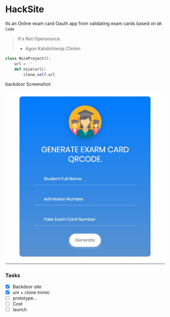 # HackSite

Its an Online exam card Oauth app from validating exam cards based on ``QR Code``


> It's Not Opensource.
> - Agoo Kahdichienja Clinton



```python
class NiceProject():
    url = ''
    def nice(url):
        clone.self.url
```


backdoor Screenshot:

![backdoor Screenshot](examcard/static/img/git.jpg)

### Tasks

- [x] Backdoor site
- [x] uni + clone mimic
- [ ] prototype...
- [ ] Cost
- [ ] launch